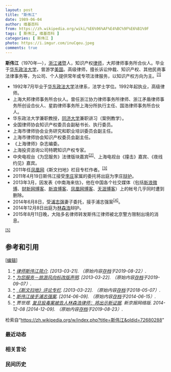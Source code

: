 ```yaml
---
layout: post
title: "斯伟江"
date: 1989-06-04
author: 维基百科
from: https://zh.wikipedia.org/wiki/%E6%96%AF%E4%BC%9F%E6%B1%9F
tags: [ 斯伟江, 维基百科 ]
categories: [ 斯伟江 ]
photo: https://i.imgur.com/inuCqeu.jpeg
comments: true
---
```

<div class="mw-content-ltr mw-parser-output" lang="zh" dir="ltr"><style data-mw-deduplicate="TemplateStyles:r83732082">.mw-parser-output .infobox-subbox{padding:0;border:none;margin:-3px;width:auto;min-width:100%;font-size:100%;clear:none;float:none;background-color:transparent}.mw-parser-output .infobox-3cols-child{margin:auto}.mw-parser-output .infobox .navbar{font-size:100%}body.skin-minerva .mw-parser-output .infobox-header,body.skin-minerva .mw-parser-output .infobox-subheader,body.skin-minerva .mw-parser-output .infobox-above,body.skin-minerva .mw-parser-output .infobox-title,body.skin-minerva .mw-parser-output .infobox-image,body.skin-minerva .mw-parser-output .infobox-full-data,body.skin-minerva .mw-parser-output .infobox-below{text-align:center}@media screen{html.skin-theme-clientpref-night .mw-parser-output .infobox-full-data:not(.notheme)>div:not(.notheme)[style]{background:#1f1f23!important;color:#f8f9fa}@media screen and (prefers-color-scheme:dark){html.skin-theme-clientpref-os .mw-parser-output .infobox-full-data:not(.notheme) div:not(.notheme){background:#1f1f23!important;color:#f8f9fa}}html.skin-theme-clientpref-night .mw-parser-output .infobox td div:not(.notheme)[style]{background:transparent!important;color:var(--color-base,#202122)}@media screen and (prefers-color-scheme:dark){html.skin-theme-clientpref-os .mw-parser-output .infobox td div:not(.notheme)[style]{background:transparent!important;color:var(--color-base,#202122)}}html.skin-theme-clientpref-night .mw-parser-output .infobox td div.NavHead:not(.notheme)[style]{background:transparent!important}}@media screen and (prefers-color-scheme:dark){html.skin-theme-clientpref-os .mw-parser-output .infobox td div.NavHead:not(.notheme)[style]{background:transparent!important}}@media(min-width:640px){body.skin--responsive .mw-parser-output .infobox-table{display:table!important}body.skin--responsive .mw-parser-output .infobox-table>caption{display:table-caption!important}body.skin--responsive .mw-parser-output .infobox-table>tbody{display:table-row-group}body.skin--responsive .mw-parser-output .infobox-table tr{display:table-row!important}body.skin--responsive .mw-parser-output .infobox-table th,body.skin--responsive .mw-parser-output .infobox-table td{padding-left:inherit;padding-right:inherit}}</style>
<p><b>斯伟江</b>（1970年<span class="useeditintro" title="Template:BLP editintro">—</span>），<a href="/wiki/%E6%B5%99%E6%B1%9F" class="mw-redirect" title="浙江">浙江</a><a href="/wiki/%E8%AF%B8%E6%9A%A8" class="mw-redirect" title="诸暨">诸暨</a>人，知识产权<a href="/wiki/%E5%BE%8B%E5%B8%88" class="mw-redirect" title="律师">律师</a>，大邦律师事务所合伙人。毕业于<a href="/wiki/%E5%8D%8E%E4%B8%9C%E6%94%BF%E6%B3%95%E5%A4%A7%E5%AD%A6" title="华东政法大学">华东政法大学</a>，曾游学<a href="/wiki/%E7%BE%8E%E5%9B%BD" title="美国">美国</a>。高级律师，擅长诉讼仲裁、知识产权、其他民商事法律事务等，为公司、个人提供常年或专项法律服务，以知识产权方向为主。<sup id="cite_ref-1" class="reference"><a href="#cite_note-1"><span class="cite-bracket">[</span>1<span class="cite-bracket">]</span></a></sup>
</p>
<div class="mw-heading mw-heading2"></div>
<ul><li>1992年7月毕业于<a href="/wiki/%E5%8D%8E%E4%B8%9C%E6%94%BF%E6%B3%95%E5%A4%A7%E5%AD%A6" title="华东政法大学">华东政法大学</a>法律系，法学士学位。1992年起执业，高级律师。</li>
<li>上海大邦律师事务所合伙人。曾任浙江协力律师事务所律师、浙江矛盾律师事务所创设合伙人、星韵律师事务所上海分所执行主任、国浩律师事务所合伙人。</li>
<li>华东政法大学兼职教授，<a href="/wiki/%E5%90%8C%E6%B5%8E%E5%A4%A7%E5%AD%A6" title="同济大学">同济大学</a>兼职讲习（案例教学）。</li>
<li>全国律师协会知识产权委员会副秘书长、执行委员。</li>
<li>上海市律师协会业务研究和职业培训委员会副主任。</li>
<li>上海市律师协会知识产权委员会副主任。</li>
<li>《上海律师》杂志编委。</li>
<li>上海投资咨询公司特聘知识产权专家。</li>
<li>中央电视台《为您服务》法律版块嘉宾<sup id="cite_ref-2" class="reference"><a href="#cite_note-2"><span class="cite-bracket">[</span>2<span class="cite-bracket">]</span></a></sup>、上海电视台《撞击》嘉宾、《夜线约见》嘉宾。</li>
<li>2011年任<a href="/wiki/%E5%87%A4%E5%87%B0%E7%BD%91" class="mw-redirect" title="凤凰网">凤凰网</a>《斯文扫地》栏目专栏作者。<sup id="cite_ref-3" class="reference"><a href="#cite_note-3"><span class="cite-bracket">[</span>3<span class="cite-bracket">]</span></a></sup></li>
<li>2011年4月19日斯伟江接受<a href="/wiki/%E6%9D%8E%E5%BA%84_(%E4%B8%AD%E5%9B%BD%E5%BE%8B%E5%B8%88)" class="mw-redirect" title="李庄 (中国律师)">李庄</a>家属的委托将出庭为李庄<a href="/wiki/%E8%BE%A9%E6%8A%A4" title="辩护">辩护</a>。</li>
<li>2013年3月，因发表《中南海来信》，他在中国各个社交媒体（包括<a href="/wiki/%E6%96%B0%E6%B5%AA%E5%BE%AE%E5%8D%9A" title="新浪微博">新浪微博</a>、<a href="/w/index.php?title=%E8%B4%A2%E6%96%B0%E7%BD%91%E5%8D%9A%E5%AE%A2&amp;action=edit&amp;redlink=1" class="new" title="财新网博客（页面不存在）">财新网博客</a>、<a href="/wiki/%E6%96%B0%E6%B5%AA%E5%8D%9A%E5%AE%A2" title="新浪博客">新浪博客</a>、<a href="/w/index.php?title=%E5%87%A4%E5%87%B0%E7%BD%91%E5%8D%9A%E5%AE%A2&amp;action=edit&amp;redlink=1" class="new" title="凤凰网博客（页面不存在）">凤凰网博客</a>、<a href="/w/index.php?title=%E5%A4%A9%E6%B6%AF%E5%8D%9A%E5%AE%A2&amp;action=edit&amp;redlink=1" class="new" title="天涯博客（页面不存在）">天涯博客</a>）上的帐号几乎同时遭到删除。</li>
<li>2014年6月8日，受<a href="/wiki/%E6%B5%A6%E5%BF%97%E5%BC%BA" title="浦志强">浦志强</a>妻子委托，接手浦志强案<sup id="cite_ref-4" class="reference"><a href="#cite_note-4"><span class="cite-bracket">[</span>4<span class="cite-bracket">]</span></a></sup>。</li>
<li>2014年12月8日出庭为<a href="/wiki/%E6%9E%97%E6%A3%AE%E6%B5%A9" class="mw-redirect" title="林森浩">林森浩</a>辩护。</li>
<li>2015年8月11日晚，大陆多名律师转发斯伟江律师被北京警方限制出境的消息。</li></ul>
<p><sup id="cite_ref-5" class="reference"><a href="#cite_note-5"><span class="cite-bracket">[</span>5<span class="cite-bracket">]</span></a></sup>
</p>
<div class="mw-heading mw-heading2"><h2 id="参考和引用"><span id=".E5.8F.82.E8.80.83.E5.92.8C.E5.BC.95.E7.94.A8"></span>参考和引用</h2><span class="mw-editsection"><span class="mw-editsection-bracket">[</span><a href="/w/index.php?title=%E6%96%AF%E4%BC%9F%E6%B1%9F&amp;action=edit&amp;section=2" title="编辑章节：参考和引用"><span>编辑</span></a><span class="mw-editsection-bracket">]</span></span></div>
<div class="reflist" style="list-style-type: decimal;">
<ol class="references">
<li id="cite_note-1"><span class="mw-cite-backlink"><b><a href="#cite_ref-1">^</a></b></span> <span class="reference-text"><cite class="citation web"><a rel="nofollow" class="external text" href="http://www.cctv.com/program/wnfw/20041027/100737.shtml">律师斯伟江简介</a>.  <span class="reference-accessdate"> [<span class="nowrap">2013-03-21</span>]</span>. （原始内容<a rel="nofollow" class="external text" href="https://web.archive.org/web/20190822120546/http://www.cctv.com/program/wnfw/20041027/100737.shtml">存档</a>于2019-08-22）.</cite><span title="ctx_ver=Z39.88-2004&amp;rfr_id=info%3Asid%2Fzh.wikipedia.org%3A%E6%96%AF%E4%BC%9F%E6%B1%9F&amp;rft.btitle=%E5%BE%8B%E5%B8%88%E6%96%AF%E4%BC%9F%E6%B1%9F%E7%AE%80%E4%BB%8B&amp;rft.genre=unknown&amp;rft_id=http%3A%2F%2Fwww.cctv.com%2Fprogram%2Fwnfw%2F20041027%2F100737.shtml&amp;rft_val_fmt=info%3Aofi%2Ffmt%3Akev%3Amtx%3Abook" class="Z3988"><span style="display:none;">&nbsp;</span></span></span>
</li>
<li id="cite_note-2"><span class="mw-cite-backlink"><b><a href="#cite_ref-2">^</a></b></span> <span class="reference-text"><cite class="citation web"><a rel="nofollow" class="external text" href="http://www.cctv.com/program/wnfw/01/index.shtml">为您服务－旅游风向标改版声明</a>.  <span class="reference-accessdate"> [<span class="nowrap">2013-03-22</span>]</span>. （原始内容<a rel="nofollow" class="external text" href="https://web.archive.org/web/20190907034904/http://www.cctv.com/program/wnfw/01/index.shtml">存档</a>于2019-09-07）.</cite><span title="ctx_ver=Z39.88-2004&amp;rfr_id=info%3Asid%2Fzh.wikipedia.org%3A%E6%96%AF%E4%BC%9F%E6%B1%9F&amp;rft.btitle=%E4%B8%BA%E6%82%A8%E6%9C%8D%E5%8A%A1%EF%BC%8D%E6%97%85%E6%B8%B8%E9%A3%8E%E5%90%91%E6%A0%87%E6%94%B9%E7%89%88%E5%A3%B0%E6%98%8E&amp;rft.genre=unknown&amp;rft_id=http%3A%2F%2Fwww.cctv.com%2Fprogram%2Fwnfw%2F01%2Findex.shtml&amp;rft_val_fmt=info%3Aofi%2Ffmt%3Akev%3Amtx%3Abook" class="Z3988"><span style="display:none;">&nbsp;</span></span></span>
</li>
<li id="cite_note-3"><span class="mw-cite-backlink"><b><a href="#cite_ref-3">^</a></b></span> <span class="reference-text"><cite class="citation web"><a rel="nofollow" class="external text" href="http://news.ifeng.com/opinion/zhuanlan/siweijiang/list_0/0.shtml">《斯文扫地》评论专栏</a>.  <span class="reference-accessdate"> [<span class="nowrap">2013-03-22</span>]</span>. （原始内容<a rel="nofollow" class="external text" href="https://web.archive.org/web/20180507142442/http://news.ifeng.com/opinion/zhuanlan/siweijiang/list_0/0.shtml">存档</a>于2018-05-07）.</cite><span title="ctx_ver=Z39.88-2004&amp;rfr_id=info%3Asid%2Fzh.wikipedia.org%3A%E6%96%AF%E4%BC%9F%E6%B1%9F&amp;rft.btitle=%E3%80%8A%E6%96%AF%E6%96%87%E6%89%AB%E5%9C%B0%E3%80%8B%E8%AF%84%E8%AE%BA%E4%B8%93%E6%A0%8F&amp;rft.genre=unknown&amp;rft_id=http%3A%2F%2Fnews.ifeng.com%2Fopinion%2Fzhuanlan%2Fsiweijiang%2Flist_0%2F0.shtml&amp;rft_val_fmt=info%3Aofi%2Ffmt%3Akev%3Amtx%3Abook" class="Z3988"><span style="display:none;">&nbsp;</span></span></span>
</li>
<li id="cite_note-4"><span class="mw-cite-backlink"><b><a href="#cite_ref-4">^</a></b></span> <span class="reference-text"><cite class="citation web"><a rel="nofollow" class="external text" href="http://www.chinese.rfi.fr/%E4%B8%AD%E5%9B%BD/20140609-%E5%85%AD%E5%9B%9B%E7%A0%94%E8%AE%A8%E4%BC%9A%E2%80%9C%E4%BA%94%E5%90%9B%E5%AD%90%E2%80%9D%E6%A1%88%E5%A4%9A%E4%BA%BA%E5%8F%96%E4%BF%9D-%E6%96%AF%E4%BC%9F%E6%B1%9F%E6%8E%A5%E6%89%8B%E6%B5%A6%E5%BF%97%E5%BC%BA%E6%A1%88">斯伟江接手浦志强案</a>.  <span class="reference-accessdate"> [<span class="nowrap">2014-06-09</span>]</span>. （原始内容<a rel="nofollow" class="external text" href="https://web.archive.org/web/20140615234302/http://www.chinese.rfi.fr/%E4%B8%AD%E5%9B%BD/20140609-%E5%85%AD%E5%9B%9B%E7%A0%94%E8%AE%A8%E4%BC%9A%E2%80%9C%E4%BA%94%E5%90%9B%E5%AD%90%E2%80%9D%E6%A1%88%E5%A4%9A%E4%BA%BA%E5%8F%96%E4%BF%9D-%E6%96%AF%E4%BC%9F%E6%B1%9F%E6%8E%A5%E6%89%8B%E6%B5%A6%E5%BF%97%E5%BC%BA%E6%A1%88">存档</a>于2014-06-15）.</cite><span title="ctx_ver=Z39.88-2004&amp;rfr_id=info%3Asid%2Fzh.wikipedia.org%3A%E6%96%AF%E4%BC%9F%E6%B1%9F&amp;rft.btitle=%E6%96%AF%E4%BC%9F%E6%B1%9F%E6%8E%A5%E6%89%8B%E6%B5%A6%E5%BF%97%E5%BC%BA%E6%A1%88&amp;rft.genre=unknown&amp;rft_id=http%3A%2F%2Fwww.chinese.rfi.fr%2F%25E4%25B8%25AD%25E5%259B%25BD%2F20140609-%25E5%2585%25AD%25E5%259B%259B%25E7%25A0%2594%25E8%25AE%25A8%25E4%25BC%259A%25E2%2580%259C%25E4%25BA%2594%25E5%2590%259B%25E5%25AD%2590%25E2%2580%259D%25E6%25A1%2588%25E5%25A4%259A%25E4%25BA%25BA%25E5%258F%2596%25E4%25BF%259D-%25E6%2596%25AF%25E4%25BC%259F%25E6%25B1%259F%25E6%258E%25A5%25E6%2589%258B%25E6%25B5%25A6%25E5%25BF%2597%25E5%25BC%25BA%25E6%25A1%2588&amp;rft_val_fmt=info%3Aofi%2Ffmt%3Akev%3Amtx%3Abook" class="Z3988"><span style="display:none;">&nbsp;</span></span></span>
</li>
<li id="cite_note-5"><span class="mw-cite-backlink"><b><a href="#cite_ref-5">^</a></b></span> <span class="reference-text"><cite class="citation news">贾世煜. <a rel="nofollow" class="external text" href="http://news.southcn.com/community/content/2014-12/08/content_113851371.htm">复旦投毒案被告人林森浩律师：将出示新证据</a>. 新京报网络版. 2014-12-08 <span class="reference-accessdate"> [<span class="nowrap">2014-12-09</span>]</span>. （原始内容<a rel="nofollow" class="external text" href="https://web.archive.org/web/20190823124254/http://news.southcn.com/community/content/2014-12/08/content_113851371.htm">存档</a>于2019-08-23）.</cite><span title="ctx_ver=Z39.88-2004&amp;rfr_id=info%3Asid%2Fzh.wikipedia.org%3A%E6%96%AF%E4%BC%9F%E6%B1%9F&amp;rft.atitle=%E5%A4%8D%E6%97%A6%E6%8A%95%E6%AF%92%E6%A1%88%E8%A2%AB%E5%91%8A%E4%BA%BA%E6%9E%97%E6%A3%AE%E6%B5%A9%E5%BE%8B%E5%B8%88%EF%BC%9A%E5%B0%86%E5%87%BA%E7%A4%BA%E6%96%B0%E8%AF%81%E6%8D%AE&amp;rft.au=%E8%B4%BE%E4%B8%96%E7%85%9C&amp;rft.date=2014-12-08&amp;rft.genre=article&amp;rft.jtitle=%E6%96%B0%E4%BA%AC%E6%8A%A5%E7%BD%91%E7%BB%9C%E7%89%88&amp;rft_id=http%3A%2F%2Fnews.southcn.com%2Fcommunity%2Fcontent%2F2014-12%2F08%2Fcontent_113851371.htm&amp;rft_val_fmt=info%3Aofi%2Ffmt%3Akev%3Amtx%3Ajournal" class="Z3988"><span style="display:none;">&nbsp;</span></span></span>
</li>
</ol></div>
<!-- 
NewPP limit report
Parsed by mw‐api‐ext.codfw.main‐644678588b‐lq7cw
Cached time: 20241220093747
Cache expiry: 1002136
Reduced expiry: true
Complications: []
CPU time usage: 0.260 seconds
Real time usage: 0.343 seconds
Preprocessor visited node count: 2522/1000000
Post‐expand include size: 18266/2097152 bytes
Template argument size: 1578/2097152 bytes
Highest expansion depth: 19/100
Expensive parser function count: 0/500
Unstrip recursion depth: 0/20
Unstrip post‐expand size: 9359/5000000 bytes
Lua time usage: 0.106/10.000 seconds
Lua memory usage: 3243690/52428800 bytes
Number of Wikibase entities loaded: 1/400
-->
<!--
Transclusion expansion time report (%,ms,calls,template)
100.00%  308.315      1 -total
 56.74%  174.927      1 Template:Infobox_Person
 45.00%  138.746      1 Template:Infobox_person/core
 38.18%  117.705      1 Template:Infobox
 30.09%   92.772      1 Template:References
 23.98%   73.937      4 Template:Cite_web
 10.78%   33.243      1 Template:Bd
  9.55%   29.448      1 Template:Wikidata_image
  9.32%   28.741      5 Template:Br_separated_entries
  5.69%   17.558      2 Template:BD/isYear
-->

<!-- Saved in parser cache with key zhwiki:pcache:3388206:|#|:idhash:canonical!zh and timestamp 20241220093747 and revision id 72680288. Rendering was triggered because: unknown
 -->
</div><!--esi <esi:include src="/esitest-fa8a495983347898/content" /> --><noscript><img src="https://login.wikimedia.org/wiki/Special:CentralAutoLogin/start?useformat=desktop&amp;type=1x1&amp;usesul3=0" alt="" width="1" height="1" style="border: none; position: absolute;"></noscript>
<div class="printfooter" data-nosnippet="">检索自“<a dir="ltr" href="https://zh.wikipedia.org/w/index.php?title=斯伟江&amp;oldid=72680288">https://zh.wikipedia.org/w/index.php?title=斯伟江&amp;oldid=72680288</a>”</div><div id="recent-news"><h3>最近动态</h3><ul></ul></div><div id="open-opinion"><h3>相关言论</h3><ul></ul></div><div id="mjls-record"><h3>民间历史</h3><ul></ul></div>